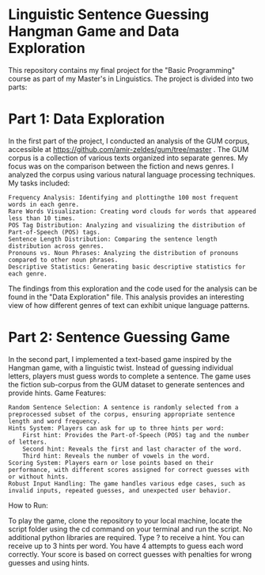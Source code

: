 # Linguistic Sentence Guessing Hangman Game and Data Exploration

This repository contains my final project for the "Basic Programming" course as part of my Master's in Linguistics. The project is divided into two parts:

# Part 1: Data Exploration

In the first part of the project, I conducted an analysis of the GUM corpus, accessible at https://github.com/amir-zeldes/gum/tree/master . The GUM corpus is a collection of various texts organized into separate genres. My focus was on the comparison between the fiction and news genres. I analyzed the corpus using various natural language processing techniques.
My tasks included:

    Frequency Analysis: Identifying and plottingthe 100 most frequent words in each genre.
    Rare Words Visualization: Creating word clouds for words that appeared less than 10 times.
    POS Tag Distribution: Analyzing and visualizing the distribution of Part-of-Speech (POS) tags.
    Sentence Length Distribution: Comparing the sentence length distribution across genres.
    Pronouns vs. Noun Phrases: Analyzing the distribution of pronouns compared to other noun phrases.
    Descriptive Statistics: Generating basic descriptive statistics for each genre.

The findings from this exploration and the code used for the analysis can be found in the "Data Exploration" file. This analysis provides an interesting view of how different genres of text can exhibit unique language patterns.

# Part 2: Sentence Guessing Game

In the second part, I implemented a text-based game inspired by the Hangman game, with a linguistic twist. Instead of guessing individual letters, players must guess words to complete a sentence. The game uses the fiction sub-corpus from the GUM dataset to generate sentences and provide hints.
Game Features:

    Random Sentence Selection: A sentence is randomly selected from a preprocessed subset of the corpus, ensuring appropriate sentence length and word frequency.
    Hints System: Players can ask for up to three hints per word:
        First hint: Provides the Part-of-Speech (POS) tag and the number of letters.
        Second hint: Reveals the first and last character of the word.
        Third hint: Reveals the number of vowels in the word.
    Scoring System: Players earn or lose points based on their performance, with different scores assigned for correct guesses with or without hints.
    Robust Input Handling: The game handles various edge cases, such as invalid inputs, repeated guesses, and unexpected user behavior.

How to Run:

To play the game, clone the repository to your local machine, locate the script folder using the cd command on your terminal and run the script. No additional python libraries are required.
Type ? to receive a hint. You can receive up to 3 hints per word.
You have 4 attempts to guess each word correctly.
Your score is based on correct guesses with penalties for wrong guesses and using hints.
